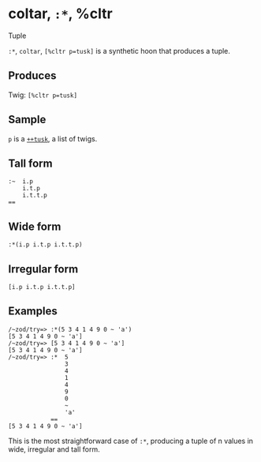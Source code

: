 coltar, `:*`, %cltr
============================

Tuple

`:*`, `coltar`, `[%cltr p=tusk]` is a synthetic hoon that produces a
tuple.

Produces
--------

Twig: `[%cltr p=tusk]`

Sample
------

`p` is a [`++tusk`](), a list of twigs.

Tall form
---------

    :~  i.p
        i.t.p
        i.t.t.p
    ==

Wide form
---------

    :*(i.p i.t.p i.t.t.p)

Irregular form
--------------

    [i.p i.t.p i.t.t.p]

Examples
--------

    /~zod/try=> :*(5 3 4 1 4 9 0 ~ 'a')
    [5 3 4 1 4 9 0 ~ 'a']
    /~zod/try=> [5 3 4 1 4 9 0 ~ 'a']
    [5 3 4 1 4 9 0 ~ 'a']
    /~zod/try=> :*  5
                    3
                    4 
                    1
                    4
                    9
                    0
                    ~
                    'a'
                ==
    [5 3 4 1 4 9 0 ~ 'a']

This is the most straightforward case of `:*`, producing a tuple of n
values in wide, irregular and tall form.
